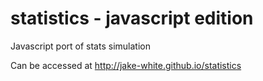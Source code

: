 statistics - javascript edition
=======

Javascript port of stats simulation

Can be accessed at http://jake-white.github.io/statistics
